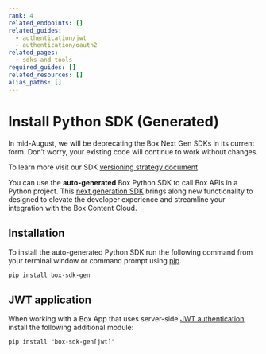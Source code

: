 ```yaml
---
rank: 4
related_endpoints: []
related_guides:
  - authentication/jwt
  - authentication/oauth2
related_pages:
  - sdks-and-tools
required_guides: []
related_resources: []
alias_paths: []
---
```


# Install Python SDK (Generated)

<Message type='warning'>
  In mid-August, we will be deprecating the Box Next Gen SDKs in its current form. Don’t worry, your existing code will continue to work without changes. 

  To learn more visit our SDK [versioning strategy document][versioning]
</Message>

You can use the **auto-generated** Box Python SDK to call Box APIs in a Python project.
This [next generation SDK][next-gen] brings along new functionality to designed to elevate the developer experience and streamline your integration with the Box Content Cloud.

## Installation

To install the auto-generated Python SDK run the following command from your terminal window or command prompt using [pip][pip].

```shell
pip install box-sdk-gen
```

## JWT application

When working with a Box App that uses server-side [JWT authentication][jwt], install the following additional module:

```shell
pip install "box-sdk-gen[jwt]"
```

[pip]: https://pypi.org/project/pip/
[jwt]: g://authentication/jwt
[next-gen]: g://tooling/sdks#next-generation-sdks
[py-gen]: https://github.com/box/box-python-sdk-gen
[versioning]: g://tooling/sdks/sdk-versioning